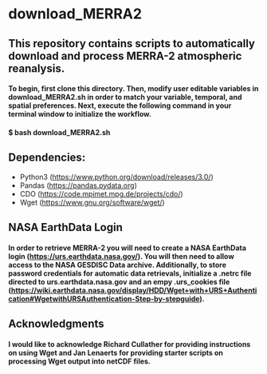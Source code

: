 # download_MERRA2

## This repository contains scripts to automatically download and process MERRA-2 atmospheric reanalysis. 
#### To begin, first clone this directory. Then, modify user editable variables in download_MERRA2.sh in order to match your variable, temporal, and spatial preferences. Next, execute the following command in your terminal window to initialize the workflow. 
#### $ bash download_MERRA2.sh

## Dependencies:
* Python3 (https://www.python.org/download/releases/3.0/)
* Pandas (https://pandas.pydata.org)
* CDO (https://code.mpimet.mpg.de/projects/cdo/)
* Wget (https://www.gnu.org/software/wget/)

## NASA EarthData Login
#### In order to retrieve MERRA-2 you will need to create a NASA EarthData login (https://urs.earthdata.nasa.gov/). You will then need to allow access to the NASA GESDISC Data archive. Additionally, to store password credentials for automatic data retrievals, initialize a .netrc file directed to urs.earthdata.nasa.gov and an empy .urs_cookies file (https://wiki.earthdata.nasa.gov/display/HDD/Wget+with+URS+Authentication#WgetwithURSAuthentication-Step-by-stepguide). 

## Acknowledgments
#### I would like to acknowledge Richard Cullather for providing instructions on using Wget and Jan Lenaerts for providing starter scripts on processing Wget output into netCDF files. 
